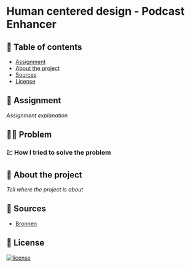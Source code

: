 # Human centered design - Podcast Enhancer

## 🧾 Table of contents
-   [Assignment](##Assignment)
-   [About the project](##About-the-project)
-   [Sources](##Sources)
-   [License](##License)

## 📂 Assignment
*Assignment explanation*

## 👨‍🏫 Problem

### 💹 How I tried to solve the problem

## 📖 About the project
*Tell where the project is about*

## 📑 Sources
- [Bronnen]()

## 🔖 License
[![license](https://img.shields.io/github/license/DAVFoundation/captain-n3m0.svg?style=flat-square)]()
